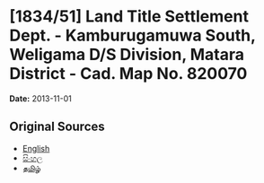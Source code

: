 # [1834/51] Land Title Settlement Dept. - Kamburugamuwa South, Weligama D/S Division, Matara District - Cad. Map No. 820070

**Date:** 2013-11-01

## Original Sources

- [English](https://documents.gov.lk/view/extra-gazettes/2013/11/1834-51_E.pdf)
- [සිංහල](https://documents.gov.lk/view/extra-gazettes/2013/11/1834-51_S.pdf)
- [தமிழ்](https://documents.gov.lk/view/extra-gazettes/2013/11/1834-51_T.pdf)
